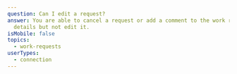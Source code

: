 ```yaml
---
question: Can I edit a request?
answer: You are able to cancel a request or add a comment to the work request
  details but not edit it.
isMobile: false
topics:
  - work-requests
userTypes:
  - connection
---
```

